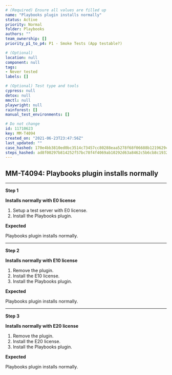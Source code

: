 ```yaml
---
# (Required) Ensure all values are filled up
name: "Playbooks plugin installs normally"
status: Active
priority: Normal
folder: Playbooks
authors: ""
team_ownership: []
priority_p1_to_p4: P1 - Smoke Tests (App testable?)

# (Optional)
location: null
component: null
tags: 
- Never tested
labels: []

# (Optional) Test type and tools
cypress: null
detox: null
mmctl: null
playwright: null
rainforest: []
manual_test_environments: []

# Do not change
id: 11710623
key: MM-T4094
created_on: "2021-06-23T23:47:56Z"
last_updated: ""
case_hashed: 170e4bb3810ed0bc3514c73457cc80288eaa5278f68f06688b1219629c1646b1ba28a9823fb374ab93435bc645e16f85
steps_hashed: ad8f00297b814252f57bc78f4f4069ab10292d63a8462c5b6cb8c193228598c9c09da07150fa1d07265940ce35ef0fbd
---
```


<!-- (Auto-generated) Based on frontmatter's "key" and "name" -->

## MM-T4094: Playbooks plugin installs normally

---

**Step 1**

**Installs normally with E0 license**

1. Setup a test server with E0 license.
2. Install the Playbooks plugin.

**Expected**

Playbooks plugin installs normally.

---

**Step 2**

**Installs normally with E10 license**

1. Remove the plugin.
2. Install the E10 license.
3. Install the Playbooks plugin.

**Expected**

Playbooks plugin installs normally.

---

**Step 3**

**Installs normally with E20 license**

1. Remove the plugin.
2. Install the E20 license.
3. Install the Playbooks plugin.

**Expected**

Playbooks plugin installs normally.
